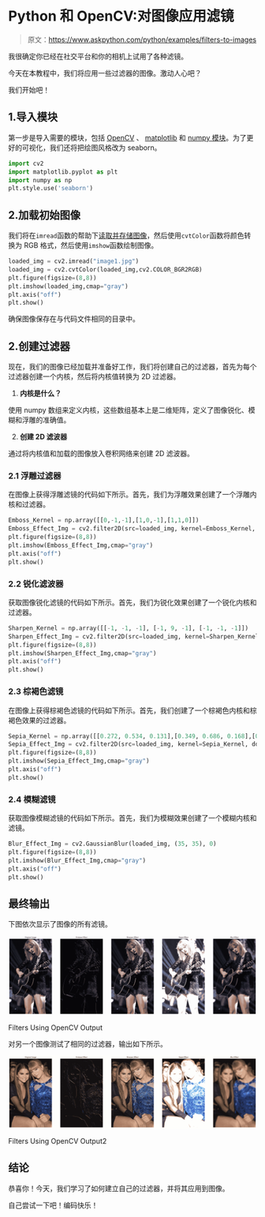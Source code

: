 # Python 和 OpenCV:对图像应用滤镜

> 原文：<https://www.askpython.com/python/examples/filters-to-images>

我很确定你已经在社交平台和你的相机上试用了各种滤镜。

今天在本教程中，我们将应用一些过滤器的图像。激动人心吧？

我们开始吧！

## 1.导入模块

第一步是导入需要的模块，包括 [OpenCV](https://www.askpython.com/python-modules/read-images-in-python-opencv) 、 [matplotlib](https://www.askpython.com/python-modules/matplotlib/python-matplotlib) 和 [numpy 模块](https://www.askpython.com/python-modules/numpy/python-numpy-module)。为了更好的可视化，我们还将把绘图风格改为 seaborn。

```py
import cv2
import matplotlib.pyplot as plt
import numpy as np
plt.style.use('seaborn')

```

## 2.加载初始图像

我们将在`imread`函数的帮助下[读取并存储图像](https://www.askpython.com/python-modules/read-images-in-python-opencv)，然后使用`cvtColor`函数将颜色转换为 RGB 格式，然后使用`imshow`函数绘制图像。

```py
loaded_img = cv2.imread("image1.jpg")
loaded_img = cv2.cvtColor(loaded_img,cv2.COLOR_BGR2RGB)
plt.figure(figsize=(8,8))
plt.imshow(loaded_img,cmap="gray")
plt.axis("off")
plt.show()

```

确保图像保存在与代码文件相同的目录中。

## 2.创建过滤器

现在，我们的图像已经加载并准备好工作，我们将创建自己的过滤器，首先为每个过滤器创建一个内核，然后将内核值转换为 2D 过滤器。

1.  **内核是什么？**

使用 numpy 数组来定义内核，这些数组基本上是二维矩阵，定义了图像锐化、模糊和浮雕的准确值。

2.  **创建 2D 滤波器**

通过将内核值和加载的图像放入卷积网络来创建 2D 滤波器。

### 2.1 浮雕过滤器

在图像上获得浮雕滤镜的代码如下所示。首先，我们为浮雕效果创建了一个浮雕内核和过滤器。

```py
Emboss_Kernel = np.array([[0,-1,-1],[1,0,-1],[1,1,0]])
Emboss_Effect_Img = cv2.filter2D(src=loaded_img, kernel=Emboss_Kernel, ddepth=-1)
plt.figure(figsize=(8,8))
plt.imshow(Emboss_Effect_Img,cmap="gray")
plt.axis("off")
plt.show()

```

### 2.2 锐化滤波器

获取图像锐化滤镜的代码如下所示。首先，我们为锐化效果创建了一个锐化内核和过滤器。

```py
Sharpen_Kernel = np.array([[-1, -1, -1], [-1, 9, -1], [-1, -1, -1]])
Sharpen_Effect_Img = cv2.filter2D(src=loaded_img, kernel=Sharpen_Kernel, ddepth=-1)
plt.figure(figsize=(8,8))
plt.imshow(Sharpen_Effect_Img,cmap="gray")
plt.axis("off")
plt.show()

```

### 2.3 棕褐色滤镜

在图像上获得棕褐色滤镜的代码如下所示。首先，我们创建了一个棕褐色内核和棕褐色效果的过滤器。

```py
Sepia_Kernel = np.array([[0.272, 0.534, 0.131],[0.349, 0.686, 0.168],[0.393, 0.769, 0.189]])
Sepia_Effect_Img = cv2.filter2D(src=loaded_img, kernel=Sepia_Kernel, ddepth=-1)
plt.figure(figsize=(8,8))
plt.imshow(Sepia_Effect_Img,cmap="gray")
plt.axis("off")
plt.show()

```

### 2.4 模糊滤镜

获取图像模糊滤镜的代码如下所示。首先，我们为模糊效果创建了一个模糊内核和滤镜。

```py
Blur_Effect_Img = cv2.GaussianBlur(loaded_img, (35, 35), 0)
plt.figure(figsize=(8,8))
plt.imshow(Blur_Effect_Img,cmap="gray")
plt.axis("off")
plt.show()

```

## 最终输出

下图依次显示了图像的所有滤镜。

![Filters to images Using OpenCV Output](img/ec13da4d294c64fd17cf3e846d85bd74.png)

Filters Using OpenCV Output

对另一个图像测试了相同的过滤器，输出如下所示。

![Filters to images Using OpenCV Output2](img/f182d63dc75655ed8412a770d0016b87.png)

Filters Using OpenCV Output2

## 结论

恭喜你！今天，我们学习了如何建立自己的过滤器，并将其应用到图像。

自己尝试一下吧！编码快乐！
